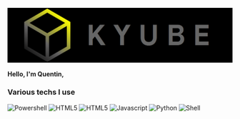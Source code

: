 <p align="center">
  <img src="https://github.com/Kyube5/Kyube5/blob/main/logo2.png"/>
</p>

<p>
  <strong>Hello, I'm Quentin,</strong> 
</p>
<h3>Various techs I use</h3>
<p>
  
  <img alt="Powershell" src="https://img.shields.io/badge/-Powershell-informational?style=flat-square&logo=powershell&logoColor=white" />
  <img alt="HTML5" src="https://img.shields.io/badge/-HTML5-E34F26?style=flat-square&logo=html5&logoColor=white" />
  <img alt="HTML5" src="https://img.shields.io/badge/-PHP-A196F5?style=flat-square&logo=php&logoColor=white" />
  <img alt="Javascript" src="https://img.shields.io/badge/-Javascript-yellow?style=flat-square&logo=javascript&logoColor=white" />
  <img alt="Python" src="https://img.shields.io/badge/-Python-informational?style=flat-square&logo=python&logoColor=white" />
  <img alt="Shell" src="https://img.shields.io/badge/-Shell-inactive?style=flat-square&logo=shell&logoColor=white" />
</p>
